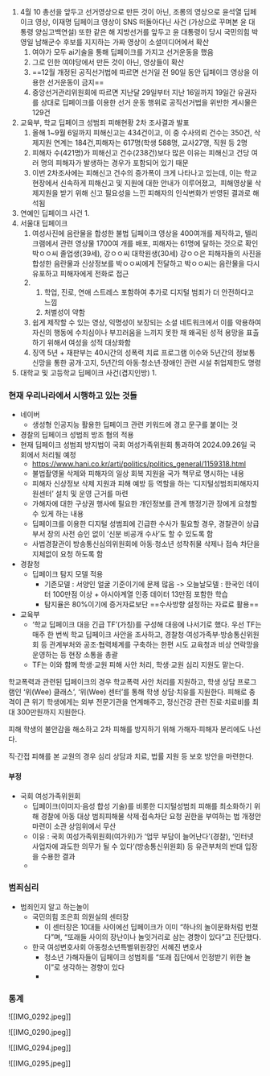 
1. 4월 10 총선을 앞두고 선거영상으로 만든 것이 아닌, 조롱의 영상으로 윤석열 딥페이크 영상, 이재명 딥페이크 영상이 SNS 떠돌아다닌 사건 (가상으로 꾸며본 윤 대통령 양심고백연설) 또한 같은 해 지방선거를 앞두고 윤 대통령이 당시 국민의힘 박영일 남해군수 후보를 지지하는 가짜 영상이 소셜미디어에서 확산
	1. 여야가 모두 ai기술을 통해 딥페이크를 가지고 선거운동을 했음
	2. 그로 인한 여야당에서 만든 것이 아닌, 영상들이 확산
	3. ==12월 개정된 공직선거법에 따르면 선거일 전 90일 동안 딥페이크 영상을 이용한 선거운동이 금지==
	4. 중앙선거관리위원회에 따르면 지난달 29일부터 지난 16일까지 19일간 유권자를 상대로 딥페이크를 이용한 선거 운동 행위로 공직선거법을 위반한 게시물은 129건
2. 교육부, 학교 딥페이크 성범죄 피해현황 2차 조사결과 발표
	1. 올해 1~9월 6일까지 피해신고는 434건이고, 이 중 수사의뢰 건수는 350건, 삭제지원 연계는 184건,피해자는 617명(학생 588명, 교사27명, 직원 등 2명
	2. 피해자 수(421명)가 피해신고 건수(238건)보다 많은 이유는 피해신고 건당 여러 명의 피해자가 발생하는 경우가 포함되어 있기 때문
	3. 이번 2차조사에는 피해신고 건수의 증가폭이 크게 나타나고 있는데, 이는 학교현장에서 신속하게 피해신고 및 지원에 대한 안내가 이루어졌고,  피해영상물 삭제지원을 받기 위해 신고 필요성을 느낀 피해자의 인식변화가 반영된 결과로 해석됨
3. 연예인 딥페이크 사건
	1. 
4. 서울대 딥페이크
	1. 여성사진에 음란물을 합성한 불법 딥페이크 영상을 400여개를 제작하고, 텔리크램에서 관련 영상물 1700여 개를 배포, 피해자는 61명에 달하는 것으로 확인박ㅇㅇ씨 졸업생(39세), 강ㅇㅇ씨 대학원생(30세) 
	   강ㅇㅇ은 피해자들의 사진을 합성한 음란물과 신상정보를 박ㅇㅇ씨에게 전달하고
	   박ㅇㅇ씨는 음란물을 다시 유포하고 피해자에게 전화로 접근
	2. 1. 학업, 진로, 연애 스트레스 포함하여 추가로 디지털 범죄가 더 안전하다고 느낌 
		1. 처벌성이 약함
	3. 쉽게 제작할 수 있는 영상, 익명성이 보장되는 소셜 네트워크에서 이를 악용하여 자신의 행동에 수치심이나 부끄러움을 느끼지 못한 채 왜곡된 성적 용망을 표출하기 위해서 여성을 성적 대상화함
	4. 징역 5년 + 재판부는 40시간의 성폭력 치료 프로그램 이수와 5년간의 정보통신망을 통한 공개·고지, 5년간의 아동·청소년·장애인 관련 시설 취업제한도 명령
5. 대학교 및 고등학교 딥페이크 사건(겹지인방)
	1. 



### 현재 우리나라에서 시행하고 있는 것들 
- 네이버
	- 생성형 인공지능 활용한 딥페이크 관련 키워드에 경고 문구를 붙이는 것
- 경찰의 딥페이크 성범죄 방조 혐의 적용
- 현재 딥페이크 성범죄 방지법이 국회 여성가족위원회 통과하여 2024.09.26일 국회에서 처리될 예정
	- https://www.hani.co.kr/arti/politics/politics_general/1159318.html
	- 불법촬영물 삭제와 피해자의 일상 회복 지원을 국가 책무로 명시하는 내용
	- 피해자 신상정보 삭제 지원과 피해 예방 등 역할을 하는 ‘디지털성범죄피해자지원센터’ 설치 및 운영 근거를 마련
	- 가해자에 대한 구상권 행사에 필요한 개인정보를 관계 행정기관 장에게 요청할 수 있게 하는 내용
	- 딥페이크를 이용한 디지털 성범죄에 긴급한 수사가 필요할 경우, 경찰관이 상급 부서 장의 사전 승인 없이 ‘신분 비공개 수사’도 할 수 있도록 함
	- 사법경찰관이 방송통신심의위원회에 아동·청소년 성착취물 삭제나 접속 차단을 지체없이 요청 하도록 함
- 경찰청
	- 딥페이크 탐지 모델 적용
		- 기존모델 : 서양인 얼굴 기준이기에 문제 많음 -> 오늘날모델 : 한국인 데이터 100만점 이상 + 아시아계열 인종 데이터 13만점 포함한 학습 
		- 탐지율은 80%이기에 증거자료보단 ==수사방향 설정하는 자료료 활용==
- 교육부
	- ‘학교 딥페이크 대응 긴급 TF’(가칭)를 구성해 대응에 나서기로 했다. 우선 TF는 매주 한 번씩 학교 딥페이크 사안을 조사하고, 경찰청·여성가족부·방송통신위원회 등 관계부처와 공조·협력체계를 구축하는 한편 시도 교육청과 비상 연락망을 운영하는 등 현장 소통을 총괄
	- TF는 이와 함께 학생·교원 피해 사안 처리, 학생·교원 심리 지원도 맡는다.

학교폭력과 관련된 딥페이크의 경우 학교폭력 사안 처리를 지원하고, 학생 상담 프로그램인 ‘위(Wee) 클래스’, ‘위(Wee) 센터’를 통해 학생 상담·치유를 지원한다. 피해로 충격이 큰 위기 학생에게는 외부 전문기관을 연계해주고, 정신건강 관련 진료·치료비를 최대 300만원까지 지원한다.

피해 학생의 불안감을 해소하고 2차 피해를 방지하기 위해 가해자·피해자 분리에도 나선다.

직·간접 피해를 본 교원의 경우 심리 상담과 치료, 법률 지원 등 보호 방안을 마련한다.
#### 부정
- 국회 여성가족위원회 
	- 딥페이크(이미지·음성 합성 기술)를 비롯한 디지털성범죄 피해를 최소화하기 위해 경찰에 아동 대상 범죄피해물 삭제·접속차단 요청 권한을 부여하는 법 개정안 마련이 소관 상임위에서 무산
	- 이유 : 국회 여성가족위원회(여가위)가 ‘업무 부담이 늘어난다’(경찰), ‘인터넷 사업자에 과도한 의무가 될 수 있다’(방송통신위원회) 등 유관부처의 반대 입장을 수용한 결과
	- 
### 범죄심리
- 범죄인지 알고 하는놀이
	- 국민의힘 조은희 의원실의 센터장 
		- 이 센터장은 10대들 사이에선 딥페이크가 이미 “하나의 놀이문화처럼 번졌다”며, “또래들 사이의 장난이나 놀잇거리로 삼는 경향이 있다”고 진단했다.
	- 한국 여성변호사회 아동청소년특별위원장인 서혜진 변호사
		- 청소년 가해자들이 딥페이크 성범죄를 “또래 집단에서 인정받기 위한 놀이”로 생각하는 경향이 있다
		- 
### 통계
![[IMG_0292.jpeg]]

![[IMG_0290.jpeg]]

![[IMG_0294.jpeg]]

![[IMG_0295.jpeg]]